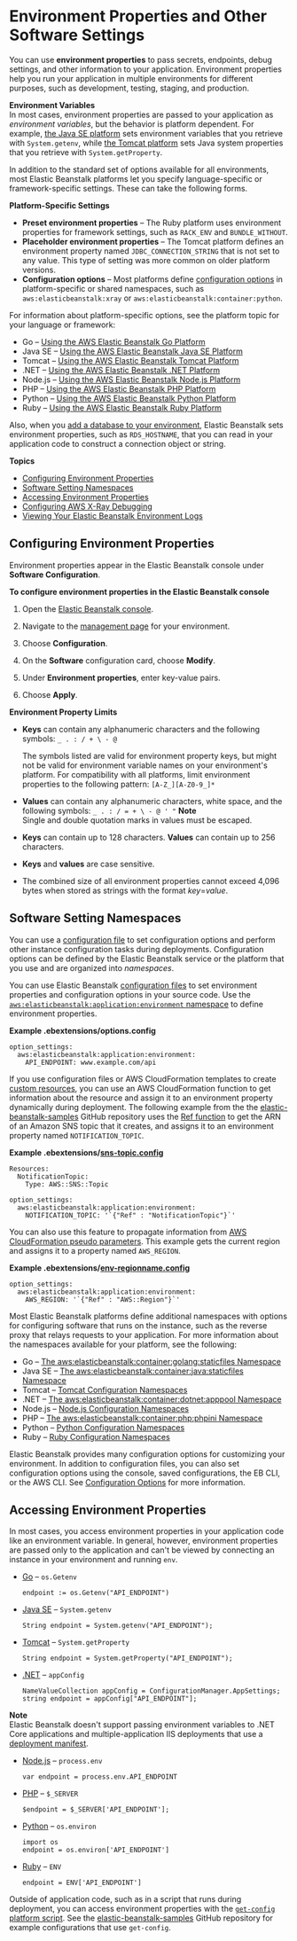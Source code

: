 # Environment Properties and Other Software Settings<a name="environments-cfg-softwaresettings"></a>

You can use **environment properties** to pass secrets, endpoints, debug settings, and other information to your application\. Environment properties help you run your application in multiple environments for different purposes, such as development, testing, staging, and production\.

**Environment Variables**  
In most cases, environment properties are passed to your application as *environment variables*, but the behavior is platform dependent\. For example, [the Java SE platform](java-se-platform.md) sets environment variables that you retrieve with `System.getenv`, while [the Tomcat platform](java-tomcat-platform.md) sets Java system properties that you retrieve with `System.getProperty`\.

In addition to the standard set of options available for all environments, most Elastic Beanstalk platforms let you specify language\-specific or framework\-specific settings\. These can take the following forms\.

**Platform\-Specific Settings**
+ **Preset environment properties** – The Ruby platform uses environment properties for framework settings, such as `RACK_ENV` and `BUNDLE_WITHOUT`\.
+ **Placeholder environment properties** – The Tomcat platform defines an environment property named `JDBC_CONNECTION_STRING` that is not set to any value\. This type of setting was more common on older platform versions\.
+ **Configuration options** – Most platforms define [configuration options](command-options.md) in platform\-specific or shared namespaces, such as `aws:elasticbeanstalk:xray` or `aws:elasticbeanstalk:container:python`\.

For information about platform\-specific options, see the platform topic for your language or framework:
+ Go – [Using the AWS Elastic Beanstalk Go Platform](go-environment.md)
+ Java SE – [Using the AWS Elastic Beanstalk Java SE Platform](java-se-platform.md)
+ Tomcat – [Using the AWS Elastic Beanstalk Tomcat Platform](java-tomcat-platform.md)
+ \.NET – [Using the AWS Elastic Beanstalk \.NET Platform](create_deploy_NET.container.console.md)
+ Node\.js – [Using the AWS Elastic Beanstalk Node\.js Platform](create_deploy_nodejs.container.md)
+ PHP – [Using the AWS Elastic Beanstalk PHP Platform](create_deploy_PHP.container.md)
+ Python – [Using the AWS Elastic Beanstalk Python Platform](create-deploy-python-container.md)
+ Ruby – [Using the AWS Elastic Beanstalk Ruby Platform](create_deploy_Ruby.container.md)

Also, when you [add a database to your environment](using-features.managing.db.md), Elastic Beanstalk sets environment properties, such as `RDS_HOSTNAME`, that you can read in your application code to construct a connection object or string\.

**Topics**
+ [Configuring Environment Properties](#environments-cfg-softwaresettings-console)
+ [Software Setting Namespaces](#environments-cfg-softwaresettings-configfiles)
+ [Accessing Environment Properties](#environments-cfg-softwaresettings-accessing)
+ [Configuring AWS X\-Ray Debugging](environment-configuration-debugging.md)
+ [Viewing Your Elastic Beanstalk Environment Logs](environments-cfg-logging.md)

## Configuring Environment Properties<a name="environments-cfg-softwaresettings-console"></a>

Environment properties appear in the Elastic Beanstalk console under **Software Configuration**\.

**To configure environment properties in the Elastic Beanstalk console**

1. Open the [Elastic Beanstalk console](https://console.aws.amazon.com/elasticbeanstalk)\.

1. Navigate to the [management page](environments-console.md) for your environment\.

1. Choose **Configuration**\.

1. On the **Software** configuration card, choose **Modify**\.

1. Under **Environment properties**, enter key\-value pairs\.

1. Choose **Apply**\.

**Environment Property Limits**
+ **Keys** can contain any alphanumeric characters and the following symbols: `_ . : / + \ - @`

  The symbols listed are valid for environment property keys, but might not be valid for environment variable names on your environment's platform\. For compatibility with all platforms, limit environment properties to the following pattern: `[A-Z_][A-Z0-9_]*`
+ **Values** can contain any alphanumeric characters, white space, and the following symbols: `_ . : / = + \ - @ ' "`
**Note**  
Single and double quotation marks in values must be escaped\.
+ **Keys** can contain up to 128 characters\. **Values** can contain up to 256 characters\.
+ **Keys** and **values** are case sensitive\.
+ The combined size of all environment properties cannot exceed 4,096 bytes when stored as strings with the format *key*=*value*\.

## Software Setting Namespaces<a name="environments-cfg-softwaresettings-configfiles"></a>

You can use a [configuration file](ebextensions.md) to set configuration options and perform other instance configuration tasks during deployments\. Configuration options can be defined by the Elastic Beanstalk service or the platform that you use and are organized into *namespaces*\.

You can use Elastic Beanstalk [configuration files](ebextensions.md) to set environment properties and configuration options in your source code\. Use the [`aws:elasticbeanstalk:application:environment` namespace](command-options-general.md#command-options-general-elasticbeanstalkapplicationenvironment) to define environment properties\.

**Example \.ebextensions/options\.config**  

```
option_settings:
  aws:elasticbeanstalk:application:environment:
    API_ENDPOINT: www.example.com/api
```

If you use configuration files or AWS CloudFormation templates to create [custom resources](environment-resources.md), you can use an AWS CloudFormation function to get information about the resource and assign it to an environment property dynamically during deployment\. The following example from the the [elastic\-beanstalk\-samples](https://github.com/awsdocs/elastic-beanstalk-samples/) GitHub repository uses the [Ref function](ebextensions-functions.md) to get the ARN of an Amazon SNS topic that it creates, and assigns it to an environment property named `NOTIFICATION_TOPIC`\.

**Example \.ebextensions/[sns\-topic\.config](https://github.com/awsdocs/elastic-beanstalk-samples/tree/master/configuration-files/aws-provided/resource-configuration/sns-topic.config)**  

```
Resources:
  NotificationTopic:
    Type: AWS::SNS::Topic

option_settings:
  aws:elasticbeanstalk:application:environment:
    NOTIFICATION_TOPIC: '`{"Ref" : "NotificationTopic"}`'
```

You can also use this feature to propagate information from [AWS CloudFormation pseudo parameters](https://docs.aws.amazon.com/AWSCloudFormation/latest/UserGuide/pseudo-parameter-reference.html)\. This example gets the current region and assigns it to a property named `AWS_REGION`\.

**Example \.ebextensions/[env\-regionname\.config](https://github.com/awsdocs/elastic-beanstalk-samples/tree/master/configuration-files/aws-provided/instance-configuration/env-regionname.config)**  

```
option_settings:
  aws:elasticbeanstalk:application:environment:
    AWS_REGION: '`{"Ref" : "AWS::Region"}`'
```

Most Elastic Beanstalk platforms define additional namespaces with options for configuring software that runs on the instance, such as the reverse proxy that relays requests to your application\. For more information about the namespaces available for your platform, see the following:
+ Go – [The aws:elasticbeanstalk:container:golang:staticfiles Namespace](go-environment.md#go-namespaces)
+ Java SE – [The aws:elasticbeanstalk:container:java:staticfiles Namespace](java-se-platform.md#java-se-namespaces)
+ Tomcat – [Tomcat Configuration Namespaces](java-tomcat-platform.md#java-tomcat-namespaces)
+ \.NET – [The aws:elasticbeanstalk:container:dotnet:apppool Namespace](create_deploy_NET.container.console.md#dotnet-namespaces)
+ Node\.js – [Node\.js Configuration Namespaces](create_deploy_nodejs.container.md#nodejs-namespaces)
+ PHP – [The aws:elasticbeanstalk:container:php:phpini Namespace](create_deploy_PHP.container.md#php-namespaces)
+ Python – [Python Configuration Namespaces](create-deploy-python-container.md#python-namespaces)
+ Ruby – [Ruby Configuration Namespaces](create_deploy_Ruby.container.md#ruby-namespaces)

Elastic Beanstalk provides many configuration options for customizing your environment\. In addition to configuration files, you can also set configuration options using the console, saved configurations, the EB CLI, or the AWS CLI\. See [Configuration Options](command-options.md) for more information\.

## Accessing Environment Properties<a name="environments-cfg-softwaresettings-accessing"></a>

In most cases, you access environment properties in your application code like an environment variable\. In general, however, environment properties are passed only to the application and can't be viewed by connecting an instance in your environment and running `env`\.
+ [Go](go-environment.md#go-options-properties) – `os.Getenv`

  ```
  endpoint := os.Getenv("API_ENDPOINT")
  ```
+ [Java SE](java-se-platform.md#java-se-options-properties) – `System.getenv`

  ```
  String endpoint = System.getenv("API_ENDPOINT");
  ```
+ [Tomcat](java-tomcat-platform.md#java-tomcat-options-properties) – `System.getProperty`

  ```
  String endpoint = System.getProperty("API_ENDPOINT");
  ```
+ [\.NET](create_deploy_NET.container.console.md#dotnet-console-properties) – `appConfig`

  ```
  NameValueCollection appConfig = ConfigurationManager.AppSettings;
  string endpoint = appConfig["API_ENDPOINT"];
  ```
**Note**  
Elastic Beanstalk doesn't support passing environment variables to \.NET Core applications and multiple\-application IIS deployments that use a [deployment manifest](dotnet-manifest.md)\.
+ [Node\.js](create_deploy_nodejs.container.md#nodejs-platform-console-envprops) – `process.env`

  ```
  var endpoint = process.env.API_ENDPOINT
  ```
+ [PHP](create_deploy_PHP.container.md#php-console-properties) – `$_SERVER`

  ```
  $endpoint = $_SERVER['API_ENDPOINT'];
  ```
+ [Python](create-deploy-python-container.md#create-deploy-python-custom-container-envprop) – `os.environ`

  ```
  import os
  endpoint = os.environ['API_ENDPOINT']
  ```
+ [Ruby](create_deploy_Ruby.container.md#create_deploy_Ruby.env.console.ruby.envprops) – `ENV`

  ```
  endpoint = ENV['API_ENDPOINT']
  ```

Outside of application code, such as in a script that runs during deployment, you can access environment properties with the [`get-config` platform script](custom-platforms-scripts.md)\. See the [elastic\-beanstalk\-samples](https://github.com/awsdocs/elastic-beanstalk-samples/search?utf8=%E2%9C%93&q=get-config) GitHub repository for example configurations that use `get-config`\.
